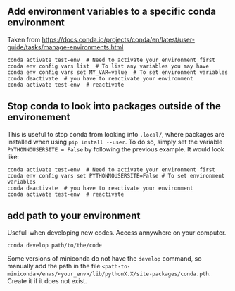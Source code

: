 ## Add environment variables to a specific conda environment
Taken from https://docs.conda.io/projects/conda/en/latest/user-guide/tasks/manage-environments.html
```shell
conda activate test-env  # Need to activate your environment first
conda env config vars list  # To list any variables you may have
conda env config vars set MY_VAR=value  # To set environment variables
conda deactivate  # you have to reactivate your environment
conda activate test-env  # reactivate 
```
## Stop conda to look into packages outside of the environement
This is useful to stop conda from looking into `.local/`, where packages are installed when using `pip install --user`. To do so, simply set the variable `PYTHONNOUSERSITE = False` by following the previous example. It would look like:
```shell
conda activate test-env  # Need to activate your environment first
conda env config vars set PYTHONNOUSERSITE=False # To set environment variables
conda deactivate  # you have to reactivate your environment
conda activate test-env  # reactivate 
```

## add path to your environment
Usefull when developing new codes. Access annywhere on your computer.
```shell
conda develop path/to/the/code
```
Some versions of miniconda do not have the `develop` command, so manually add the path in the file
`<path-to-miniconda>/envs/<your_env>/lib/pythonX.X/site-packages/conda.pth`. Create it if it does not exist.
